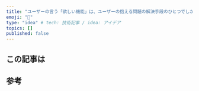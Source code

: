 ```yaml
---
title: "ユーザーの言う「欲しい機能」は、ユーザーの抱える問題の解決手段のひとつでしかないです"
emoji: "📑"
type: "idea" # tech: 技術記事 / idea: アイデア
topics: []
published: false
---
```

## この記事は

## 参考
